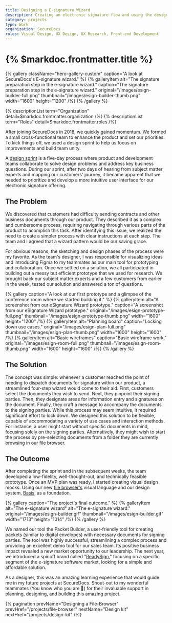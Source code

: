 ```yaml
---
title: Designing a E-signature Wizard
description: Creating an electronic signature flow and using the design sprint process to develop it.
category: projects
type: Work
organization: SecureDocs
roles: Visual Design, UX Design, UX Research, Front-end Development
---
```


# {% $markdoc.frontmatter.title %}

{% gallery className="hero-gallery-custom" 
  caption="A look at SecureDocs's E-signature wizard." %}
{% galleryItem
  alt="The signature preparation step in the e-signature wizard."
  caption="The signature preparation step in the e-signature wizard."
  original="/images/esign-builder-full.png"
  thumbnail="/images/esign-builder-thumb.png"
  width="1600"
  height="1200"
/%}
{% /gallery %}

{% descriptionList term="Organization" detail=$markdoc.frontmatter.organization /%}
{% descriptionList term="Roles" detail=$markdoc.frontmatter.roles /%}

After joining SecureDocs in 2018, we quickly gained momentum. We formed a small cross-functional team to enhance the product and set our priorities. To kick things off, we used a design sprint to help us focus on improvements and build team unity.

A [design sprint](https://www.thesprintbook.com/the-design-sprint) is a five-day process where product and development teams collaborate to solve design problems and address key business questions. During our sprint, after two days of hearing from subject matter experts and mapping our customers' journey, it became apparent that we needed to prioritize and develop a more intuitive user interface for our electronic signature offering.

## The Problem

We discovered that customers had difficulty sending contracts and other business documents through our product. They described it as a complex and cumbersome process, requiring navigating through various parts of the product to acomplish this task. After identifying this issue, we realized the need to create a simpler process with clear instructions at each step. The team and I agreed that a wizard pattern would be our saving grace.

For obvious reasons, the sketching and design phases of the process were my favorite. As the team's designer, I was responsible for visualizing ideas and introducing Figma to my teammates as our main tool for prototyping and collaboration. Once we settled on a solution, we all participated in building out a messy but efficient prototype that we used for research. We brought back our subject matter experts and a few customers from earlier in the week, tested our solution and answered a ton of questions.

{% gallery 
  caption="A look at our first prototype and a glimpse of the conference room where we started building it." %}
{% galleryItem
  alt="A screenshot from our eSignature Wizard prototype."
  caption="A screenshot from our eSignature Wizard prototype."
  original="/images/esign-prototype-full.png"
  thumbnail="/images/esign-prototype-thumb.png"
  width="1600"
  height="1200"
/%}
{% galleryItem
  alt="Planning board"
  caption="Locking down use cases."
  original="/images/esign-plan-full.png"
  thumbnail="/images/esign-plan-thumb.png"
  width="1600"
  height="1600"
/%}
{% galleryItem
  alt="Basic wireframes"
  caption="Basic wireframe work."
  original="/images/esign-room-full.png"
  thumbnail="/images/esign-room-thumb.png"
  width="1600"
  height="1600"
/%}
{% /gallery %}

## The Solution

The concept was simple: whenever a customer reached the point of needing to dispatch documents for signature within our product, a streamlined four-step wizard would come to their aid. First, customers select the documents they wish to send. Next, they pinpoint their signing parties. Then, they designate areas for information entry and signatures on the document. Finally, they craft a message to accompany the documents to the signing parties. While this process may seem intuitive, it required significant effort to lock down. We designed this solution to be flexible, capable of accommodating a variety of use cases and interaction methods. For instance, a user might start without specific documents in mind, focusing solely on the signing parties. Alternatively, they might wish to start the process by pre-selecting documents from a folder they are currently browsing in our file browser.

## The Outcome

After completing the sprint and in the subsequent weeks, the team developed a low-fidelity, well-thought-out, and technically feasible prototype. Once an MVP plan was ready, I started creating visual design mocks. Using our new [file browser's](../projects/file-browser) visual language and our design system, [Basis](../projects/basis), as a foundation.

{% gallery caption="The project's final outcome." %}
{% galleryItem
  alt="The e-signature wizard"
  alt="The e-signature wizard."
  original="/images/esign-builder.gif"
  thumbnail="/images/esign-builder.gif"
  width="1713"
  height="1014"
/%}
{% /gallery %}

We named our tool the Packet Builder, a user-friendly tool for creating packets (similar to digital envelopes) with necessary documents for signing parties. The tool was highly successful, streamlining a complex process and providing an excellent demo tool for our sales team. Its positive business impact revealed a new market opportunity to our leadership. The next year, we introduced a spinoff brand called "[ReadySign](https://www.readysign.com/)," focusing on a specific segment of the e-signature software market, looking for a simple and affordable solution.

As a designer, this was an amazing learning experience that would guide me in my future projects at SecureDocs. Shout-out to my wonderful teammates (You know who you are 🙌) for their invaluable support in planning, designing, and building this amazing project.

{% pagination 
  prevName="Designing a File-Browser"
  prevHref="/projects/file-browser"
  nextName="Design kit"
  nextHref="/projects/design-kit" 
/%}

